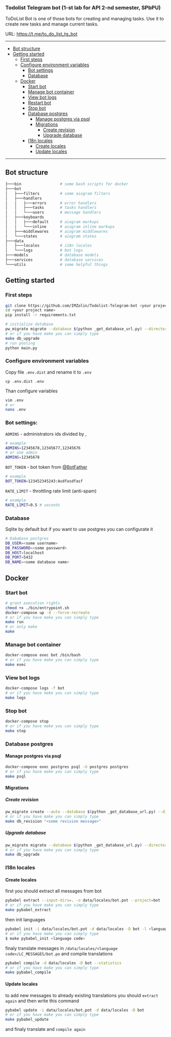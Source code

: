 ### Todolist Telegram bot (1-st lab for API 2-nd semester, SPbPU)
ToDoList Bot is one of those bots for creating and managing tasks. Use it to create new tasks and manage current tasks.

URL: https://t.me/to_do_list_tg_bot
<hr>

* [Bot structure](#bot-structure)
* [Getting started](#getting-started)
    * [First steps](#first-steps)
    * [Configure environment variables](#configure-environment-variables)
        * [Bot settings](#bot-settings)
        * [Database](#database)
  * [Docker](#docker)
    * [Start bot](#start-bot)
    * [Manage bot container](#manage-bot-container)
    * [View bot logs](#view-bot-logs)
    * [Restart bot](#restart-bot)
    * [Stop bot](#stop-bot)
    * [Database postgres](#database-postgres)
        * [Manage postgres via psql](#manage-postgres-via-psql)
        * [Migrations](#migrations)
            * [Create revision](#create-revision)
            * [Upgrade database](#upgrade-database)
    * [I18n locales](#i18n-locales)
        * [Create locales](#create-locales)
        * [Update locales](#update-locales)
<hr>

## Bot structure
```bash
├───bin                 # some bash scripts for docker
├───bot
│   ├───filters         # some aiogram filters
│   ├───handlers
│   │   ├───errors      # error handlers
│   │   ├───tasks       # tasks handlers
│   │   └───users       # message handlers
│   ├───keyboards
│   │   ├───default     # aiogram markups
│   │   └───inline      # aiogram inline markups
│   ├───middlewares     # aiogram middlewares
│   └───states          # aiogram states
├───data
│   ├───locales         # i18n locales
│   └───logs            # bot logs
├───models              # database models
├───services            # database services
└───utils               # some helpful things
```

## Getting started

### First steps
```bash
git clone https://github.com/IMZolin/Todolist-Telegram-bot <your project name>
cd <your project name>
pip install -r requirements.txt

# initialize database
pw_migrate migrate --database $(python _get_database_url.py) --directory ./migrations
# or if you have make you can simply type 
make db_upgrade
# run pooling
python main.py
```

### Configure environment variables
Copy file `.env.dist` and rename it to `.env`
```
cp .env.dist .env
```
Than configure variables
```bash
vim .env
# or 
nano .env
```

### Bot settings:

`ADMINS` - administrators ids divided by ,
```bash
# example
ADMINS=12345678,12345677,12345676
# or one admin
ADMINS=12345678
```
`BOT_TOKEN` - bot token from [@BotFather](https://t.me/BotFather)
```bash
# example
BOT_TOKEN=123452345243:Asdfasdfasf
```
`RATE_LIMIT` - throttling rate limit (anti-spam)
```bash
# example
RATE_LIMIT=0.5 # seconds
```
### Database
Sqlite by default but if you want to use postgres you can configurate it

```bash
# Dababase postgres
DB_USER=<some username>
DB_PASSWORD=<some password>
DB_HOST=localhost
DB_PORT=5432
DB_NAME=<some database name>
```

## Docker 
### Start bot
```bash
# grant execution rights
chmod +x ./bin/entrypoint.sh
docker-compose up -d --force-recreate
# or if you have make you can simply type 
make run
# or only make
make 
```
### Manage bot container
```bash
docker-compose exec bot /bin/bash
# or if you have make you can simply type 
make exec
```
### View bot logs
```bash
docker-compose logs -f bot
# or if you have make you can simply type 
make logs
```

### Stop bot
```bash
docker-compose stop
# or if you have make you can simply type 
make stop
```
### Database postgres
#### Manage postgres via psql
```bash
docker-compose exec postgres psql -U postgres postgres
# or if you have make you can simply type 
make psql
```
#### Migrations
##### Create revision
```bash
pw_migrate create --auto --database $(python _get_database_url.py) --directory ./migrations "<some revision message>"
# or if you have make you can simply type 
make db_revision "<some revision message>"
```
##### Upgrade database
```bash
pw_migrate migrate --database $(python _get_database_url.py) --directory ./migrations
# or if you have make you can simply type 
make db_upgrade
```

### I18n locales

#### Create locales

first you should extract all messages from bot
```bash
pybabel extract --input-dirs=. -o data/locales/bot.pot --project=bot
# or if you have make you can simply type 
make pybabel_extract
```
then init languages
```bash
pybabel init -i data/locales/bot.pot -d data/locales -D bot -l <language code>
# or if you have make you can simply type 
$ make pybabel_init <language code>
```
finaly translate messages in `/data/locales/<language code>/LC_MESSAGES/bot.po` and compile translations
```bash
pybabel compile -d data/locales -D bot --statistics
# or if you have make you can simply type 
make pybabel_compile
```
#### Update locales
to add new messages to already existing translations you should `extract again` and then write this command
```bash
pybabel update -i data/locales/bot.pot -d data/locales -D bot
# or if you have make you can simply type 
make pybabel_update
```
and finaly translate and `compile again`